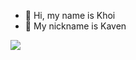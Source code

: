 - 👋 Hi, my name is Khoi
- 👀 My nickname is Kaven
<img src="https://64.media.tumblr.com/ad0ebf01e41a015c039de09eba75e0ca/tumblr_oz6ok0UkdK1w4t58uo1_540.gifv">
